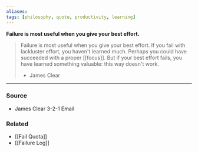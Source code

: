 ```yaml
---
aliases: 
tags: [philosophy, quote, productivity, learning]
---
```

**Failure is most useful when you give your best effort.**

> Failure is most useful when you give your best effort. If you fail with lackluster effort, you haven't learned much. Perhaps you could have succeeded with a proper [[focus]]. 
> But if your best effort fails, you have learned something valuable: this way doesn't work.
> - James Clear

---
### Source
- James Clear 3-2-1 Email

### Related
- [[Fail Quota]]
- [[Failure Log]]
 
